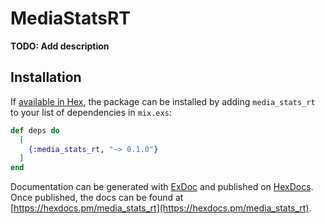 # MediaStatsRT

**TODO: Add description**

## Installation

If [available in Hex](https://hex.pm/docs/publish), the package can be installed
by adding `media_stats_rt` to your list of dependencies in `mix.exs`:

```elixir
def deps do
  [
    {:media_stats_rt, "~> 0.1.0"}
  ]
end
```

Documentation can be generated with [ExDoc](https://github.com/elixir-lang/ex_doc)
and published on [HexDocs](https://hexdocs.pm). Once published, the docs can
be found at [https://hexdocs.pm/media_stats_rt](https://hexdocs.pm/media_stats_rt).

